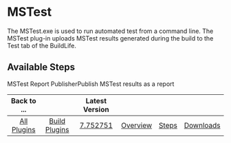 
MSTest
======


The MSTest.exe is used to run automated test from a command line. The MSTest plug-in uploads MSTest results generated during the build to the Test tab of the BuildLife.



Available Steps
---------------


MSTest Report PublisherPublish MSTest results as a report





|Back to ...||Latest Version||||
| :---: | :---: | :---: | :---: | :---: | :---: |
|[All Plugins](../../index.md)|[Build Plugins](../README.md)|[7.752751](https://raw.githubusercontent.com/UrbanCode/IBM-UCB-PLUGINS/main/files/MSTest/MSTest-7.752751.zip)|[Overview](overview.md)|[Steps](steps.md)|[Downloads](downloads.md)|
